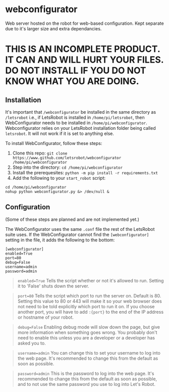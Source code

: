 # webconfigurator
Web server hosted on the robot for web-based configuration. Kept separate due to it's larger size and extra dependancies.

# THIS IS AN INCOMPLETE PRODUCT. IT CAN AND WILL HURT YOUR FILES. DO NOT INSTALL IF YOU DO NOT KNOW WHAT YOU ARE DOING.

## Installation
It's important that `/webconfigurator` be installed in the same directory as `/letsrobot` i.e., if LetsRobot is installed in `/home/pi/letsrobot`, then WebConfigurator needs to be installed in `/home/pi/webconfigurator`. Webconfigurator relies on your LetsRobot installation folder being called `letsrobot`. It will not work if it is set to anything else.

To install WebConfigurator, follow these steps:
1. Clone this repo: `git clone https://www.github.com/letsrobot/webconfigurator /home/pi/webconfigurator`
2. Step into the directory: `cd /home/pi/webconfigurator`
3. Install the prerequesites: `python -m pip install -r requirements.txt`
4. Add the following to your `start_robot` script:
```
cd /home/pi/webconfigurator
nohup python webconfigurator.py &> /dev/null &
```

## Configuration
(Some of these steps are planned and are not implemented yet.)

The WebConfigurator uses the same `.conf` file the rest of the LetsRobot suite uses. If the WebConfigurator cannot find the `[webconfigurator]` setting in the file, it adds the following to the bottom:
```
[webconfigurator]
enabled=True
port=80
debug=False
username=admin
password=admin
```
> `enabled=True` Tells the script whether or not it's allowed to run. Setting it to 'False' shuts down the server.

> `port=80` Tells the script which port to run the server on. Default is 80. Setting this value to 80 or 443 will make it so your web browser does not need to be told explicitly which port to run it on. If you choose another port, you will have to add `:{port}` to the end of the IP address or hostname of your robot.

> `debug=False` Enabling debug mode will slow down the page, but give more information when something goes wrong. You probably don't need to enable this unless you are a developer or a developer has asked you to.

> `username=admin` You can change this to set your username to log into the web page. It's recommended to change this from the default as soon as possible.

> `password=admin` This is the password to log into the web page. It's recommended to change this from the default as soon as possible, and to not use the same password you use to log into Let's Robot.